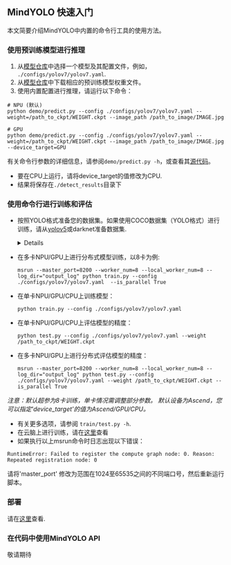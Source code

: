 ## MindYOLO 快速入门

本文简要介绍MindYOLO中内置的命令行工具的使用方法。

### 使用预训练模型进行推理

1. 从[模型仓库](benchmark_results.md)中选择一个模型及其配置文件，例如， `./configs/yolov7/yolov7.yaml`.
2. 从[模型仓库](benchmark_results.md)中下载相应的预训练模型权重文件。
3. 使用内置配置进行推理，请运行以下命令：

```shell
# NPU (默认)
python demo/predict.py --config ./configs/yolov7/yolov7.yaml --weight=/path_to_ckpt/WEIGHT.ckpt --image_path /path_to_image/IMAGE.jpg

# GPU
python demo/predict.py --config ./configs/yolov7/yolov7.yaml --weight=/path_to_ckpt/WEIGHT.ckpt --image_path /path_to_image/IMAGE.jpg --device_target=GPU
```

有关命令行参数的详细信息，请参阅`demo/predict.py -h`，或查看其[源代码](https://github.com/mindspore-lab/mindyolo/blob/master/deploy/predict.py)。

* 要在CPU上运行，请将device_target的值修改为CPU.
* 结果将保存在`./detect_results`目录下

### 使用命令行进行训练和评估

* 按照YOLO格式准备您的数据集。如果使用COCO数据集（YOLO格式）进行训练，请从[yolov5](https://github.com/ultralytics/yolov5)或darknet准备数据集.
  
  <details onclose>

  ```text
    coco/
      {train,val}2017.txt
      annotations/
        instances_{train,val}2017.json
      images/
        {train,val}2017/
            00000001.jpg
            ...
            # image files that are mentioned in the corresponding train/val2017.txt
      labels/
        {train,val}2017/
            00000001.txt
            ...
            # label files that are mentioned in the corresponding train/val2017.txt
  ```
  </details>

* 在多卡NPU/GPU上进行分布式模型训练，以8卡为例:

  ```shell
  msrun --master_port=8200 --worker_num=8 --local_worker_num=8 --log_dir="output_log" python train.py --config ./configs/yolov7/yolov7.yaml  --is_parallel True
  ```

* 在单卡NPU/GPU/CPU上训练模型：

  ```shell
  python train.py --config ./configs/yolov7/yolov7.yaml 
  ```

* 在单卡NPU/GPU/CPU上评估模型的精度：

  ```shell
  python test.py --config ./configs/yolov7/yolov7.yaml --weight /path_to_ckpt/WEIGHT.ckpt
  ```
* 在多卡NPU/GPU上进行分布式评估模型的精度：

  ```shell
  msrun --master_port=8200 --worker_num=8 --local_worker_num=8 --log_dir="output_log" python test.py --config ./configs/yolov7/yolov7.yaml --weight /path_to_ckpt/WEIGHT.ckpt --is_parallel True
  ```
  
*注意：默认超参为8卡训练，单卡情况需调整部分参数。 默认设备为Ascend，您可以指定'device_target'的值为Ascend/GPU/CPU。*
* 有关更多选项，请参阅 `train/test.py -h`.
* 在云脑上进行训练，请在[这里](./tutorials/cloud/modelarts_CN.md)查看
* 如果执行以上msrun命令时日志出现以下错误：
```
RuntimeError: Failed to register the compute graph node: 0. Reason: Repeated registration node: 0
```
请将'master_port' 修改为范围在1024至65535之间的不同端口号，然后重新运行脚本。

### 部署

请在[这里](./deploy/README.md)查看.


### 在代码中使用MindYOLO API


敬请期待



